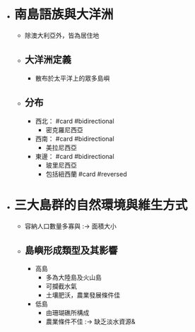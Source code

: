 - # 南島語族與大洋洲
	- 除澳大利亞外，皆為居住地
	- ## 大洋洲定義
		- 散布於太平洋上的眾多島嶼
	- ## 分布
		- 西北： #card #bidirectional
			- 密克羅尼西亞
		- 西南： #card #bidirectional
			- 美拉尼西亞
		- 東邊： #card #bidirectional
			- 玻里尼西亞
			- 包括紐西蘭 #card #reversed
- # 三大島群的自然環境與維生方式
	- 容納人口數量多寡與 :-> 面積大小
	- ## 島嶼形成類型及其影響
		- 高島
			- 多為大陸島及火山島
			- 可攔截水氣
			- 土壤肥沃，農業發展條件佳
		- 低島
			- 由珊瑚礁所構成
			- 農業條件不佳 :-> 缺乏淡水資源&